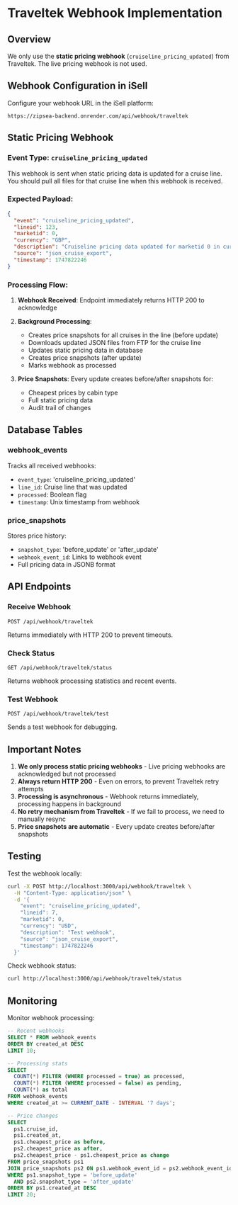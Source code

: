 # Traveltek Webhook Implementation

## Overview
We only use the **static pricing webhook** (`cruiseline_pricing_updated`) from Traveltek. The live pricing webhook is not used.

## Webhook Configuration in iSell

Configure your webhook URL in the iSell platform:
```
https://zipsea-backend.onrender.com/api/webhook/traveltek
```

## Static Pricing Webhook

### Event Type: `cruiseline_pricing_updated`

This webhook is sent when static pricing data is updated for a cruise line. You should pull all files for that cruise line when this webhook is received.

### Expected Payload:
```json
{
  "event": "cruiseline_pricing_updated",
  "lineid": 123,
  "marketid": 0,
  "currency": "GBP",
  "description": "Cruiseline pricing data updated for marketid 0 in currency GBP",
  "source": "json_cruise_export",
  "timestamp": 1747822246
}
```

### Processing Flow:

1. **Webhook Received**: Endpoint immediately returns HTTP 200 to acknowledge
2. **Background Processing**: 
   - Creates price snapshots for all cruises in the line (before update)
   - Downloads updated JSON files from FTP for the cruise line
   - Updates static pricing data in database
   - Creates price snapshots (after update)
   - Marks webhook as processed

3. **Price Snapshots**: Every update creates before/after snapshots for:
   - Cheapest prices by cabin type
   - Full static pricing data
   - Audit trail of changes

## Database Tables

### webhook_events
Tracks all received webhooks:
- `event_type`: 'cruiseline_pricing_updated'
- `line_id`: Cruise line that was updated
- `processed`: Boolean flag
- `timestamp`: Unix timestamp from webhook

### price_snapshots
Stores price history:
- `snapshot_type`: 'before_update' or 'after_update'
- `webhook_event_id`: Links to webhook event
- Full pricing data in JSONB format

## API Endpoints

### Receive Webhook
```
POST /api/webhook/traveltek
```
Returns immediately with HTTP 200 to prevent timeouts.

### Check Status
```
GET /api/webhook/traveltek/status
```
Returns webhook processing statistics and recent events.

### Test Webhook
```
POST /api/webhook/traveltek/test
```
Sends a test webhook for debugging.

## Important Notes

1. **We only process static pricing webhooks** - Live pricing webhooks are acknowledged but not processed
2. **Always return HTTP 200** - Even on errors, to prevent Traveltek retry attempts
3. **Processing is asynchronous** - Webhook returns immediately, processing happens in background
4. **No retry mechanism from Traveltek** - If we fail to process, we need to manually resync
5. **Price snapshots are automatic** - Every update creates before/after snapshots

## Testing

Test the webhook locally:
```bash
curl -X POST http://localhost:3000/api/webhook/traveltek \
  -H "Content-Type: application/json" \
  -d '{
    "event": "cruiseline_pricing_updated",
    "lineid": 7,
    "marketid": 0,
    "currency": "USD",
    "description": "Test webhook",
    "source": "json_cruise_export",
    "timestamp": 1747822246
  }'
```

Check webhook status:
```bash
curl http://localhost:3000/api/webhook/traveltek/status
```

## Monitoring

Monitor webhook processing:
```sql
-- Recent webhooks
SELECT * FROM webhook_events 
ORDER BY created_at DESC 
LIMIT 10;

-- Processing stats
SELECT 
  COUNT(*) FILTER (WHERE processed = true) as processed,
  COUNT(*) FILTER (WHERE processed = false) as pending,
  COUNT(*) as total
FROM webhook_events
WHERE created_at >= CURRENT_DATE - INTERVAL '7 days';

-- Price changes
SELECT 
  ps1.cruise_id,
  ps1.created_at,
  ps1.cheapest_price as before,
  ps2.cheapest_price as after,
  ps2.cheapest_price - ps1.cheapest_price as change
FROM price_snapshots ps1
JOIN price_snapshots ps2 ON ps1.webhook_event_id = ps2.webhook_event_id
WHERE ps1.snapshot_type = 'before_update'
  AND ps2.snapshot_type = 'after_update'
ORDER BY ps1.created_at DESC
LIMIT 20;
```